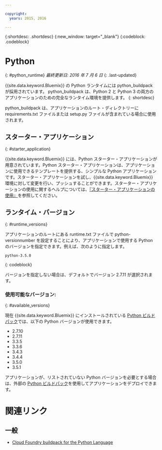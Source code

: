 ```yaml
---

copyright:
  years: 2015, 2016

---
```


{:shortdesc: .shortdesc}
{:new_window: target="_blank"}
{:codeblock: .codeblock}

# Python
{: #python_runtime}
*最終更新日: 2016 年 7 月 6 日*
{: .last-updated}

{{site.data.keyword.Bluemix}} の Python ランタイムには python_buildpack が採用されています。
python_buildpack は、Python 2 と Python 3 の両方のアプリケーションのための完全なランタイム環境を提供します。
{: shortdesc}

python_buildpack は、アプリケーションのルート・ディレクトリーに requirements.txt ファイルまたは setup.py ファイルが含まれている場合に使用されます。

## スターター・アプリケーション
{: #starter_application}

{{site.data.keyword.Bluemix}} には、Python スターター・アプリケーションが用意されています。Python スターター・アプリケーションは、アプリケーションに使用できるテンプレートを提供する、シンプルな Python アプリケーションです。スターター・アプリケーションを試し、{{site.data.keyword.Bluemix}} 環境に対して変更を行い、プッシュすることができます。スターター・アプリケーションの使用に関するヘルプについては、[『スターター・アプリケーションの使用』](../../cfapps/starter_app_usage.html)を参照してください。

## ランタイム・バージョン
{: #runtime_versions}

アプリケーションのルートにある runtime.txt ファイルで python-versionnumber を設定することにより、アプリケーションで使用する Python のバージョンを指定できます。例えば、次のように指定します。

```
python-3.5.0
```
{: codeblock}

バージョンを指定しない場合は、デフォルトでバージョン 2.7.11 が選択されます。

### 使用可能なバージョン:
{: #available_versions}

現在 {{site.data.keyword.Bluemix}} にインストールされている [Python ビルドパック](https://github.com/cloudfoundry/python-buildpack/releases/tag/v1.5.5)では、以下の Python バージョンが使用できます。

* 2.7.10
* 2.7.11
* 3.3.5
* 3.3.6
* 3.4.3
* 3.4.4
* 3.5.0
* 3.5.1

アプリケーションが、リストされていない Python バージョンを必要とする場合は、外部の [Python ビルドパック](https://github.com/cloudfoundry/python-buildpack)を使用してアプリケーションをデプロイできます。

# 関連リンク
## 一般
* [Cloud Foundry buildpack for the Python Language](https://github.com/cloudfoundry/python-buildpack)
